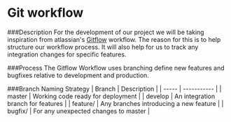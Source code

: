 Git workflow
============

###Description
For the development of our project we will be taking inspiration from atlassian's [Gitflow](https://www.atlassian.com/git/tutorials/comparing-workflows/gitflow-workflow) workflow.
The reason for this is to help structure our workflow process.
It will also help for us to track any integration changes for specific features.

###Process
The Gitflow Workflow uses branching define new features and bugfixes relative to development and production.

###Branch Naming Strategy
| Branch | Description |
|  ----- | ----------- |
| master | Working code ready for deployment |
| develop | An integration branch for features |
| feature/ | Any branches introducing a new feature |
| bugfix/ | For any unexpected changes to master |

